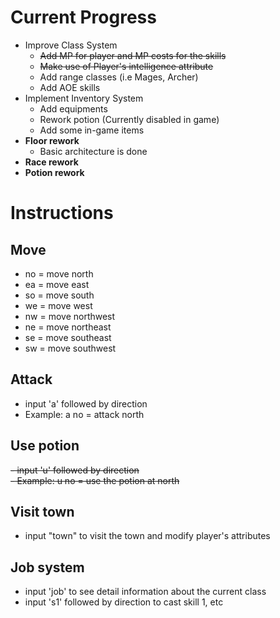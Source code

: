 # Current Progress
- Improve Class System
    - ~~Add MP for player and MP costs for the skills~~
    - ~~Make use of Player's intelligence attribute~~
    - Add range classes (i.e Mages, Archer)
    - Add AOE skills
- Implement Inventory System
    - Add equipments
    - Rework potion (Currently disabled in game)
    - Add some in-game items
- **Floor rework**
    - Basic architecture is done
- **Race rework**
- **Potion rework**

# Instructions

## Move
- no = move north
- ea = move east
- so = move south
- we = move west
- nw = move northwest
- ne = move northeast
- se = move southeast
- sw = move southwest

## Attack
- input 'a' followed by direction <br>
- Example: a no = attack north

## Use potion
~~- input 'u' followed by direction <br>~~
~~- Example: u no = use the potion at north~~<br>

## Visit town
- input "town" to visit the town and modify player's attributes

## Job system
- input 'job' to see detail information about the current class<br>
- input 's1' followed by direction to cast skill 1, etc<br><br>
